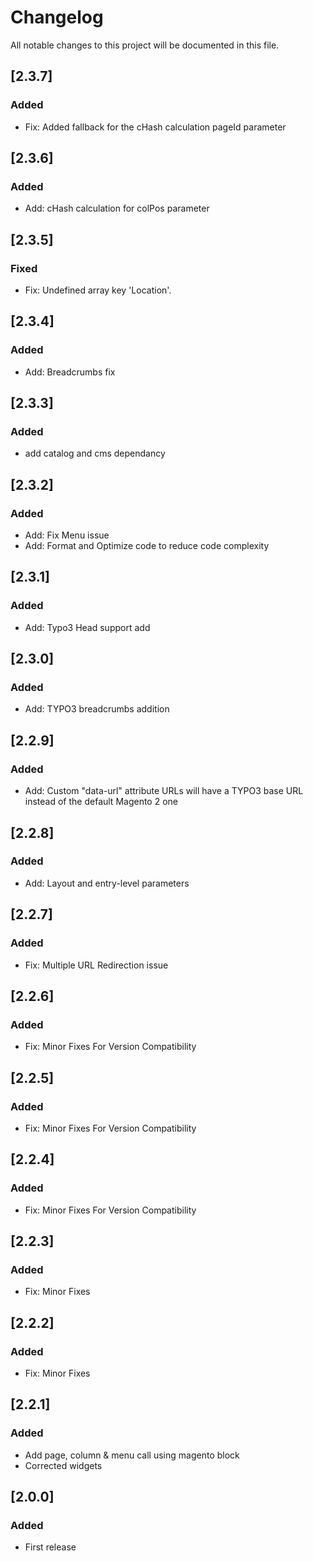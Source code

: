 # Changelog
All notable changes to this project will be documented in this file.

## [2.3.7]
### Added
- Fix: Added fallback for the cHash calculation pageId parameter

## [2.3.6]
### Added
- Add: cHash calculation for colPos parameter

## [2.3.5]
### Fixed
- Fix: Undefined array key 'Location'.

## [2.3.4]
### Added
- Add: Breadcrumbs fix

## [2.3.3]
### Added
- add catalog and cms dependancy

## [2.3.2]
### Added
- Add: Fix Menu issue
- Add: Format and Optimize code to reduce code complexity

## [2.3.1]
### Added
- Add: Typo3 Head support add

## [2.3.0]
### Added
- Add: TYPO3 breadcrumbs addition

## [2.2.9]
### Added
- Add: Custom "data-url" attribute URLs will have a TYPO3 base URL instead of the default Magento 2 one 

## [2.2.8]
### Added
- Add: Layout and entry-level parameters

## [2.2.7]
### Added
- Fix: Multiple URL Redirection issue

## [2.2.6]
### Added
- Fix: Minor Fixes For Version Compatibility

## [2.2.5]
### Added
- Fix: Minor Fixes For Version Compatibility

## [2.2.4]
### Added
- Fix: Minor Fixes For Version Compatibility

## [2.2.3]
### Added
- Fix: Minor Fixes

## [2.2.2]
### Added
- Fix: Minor Fixes

## [2.2.1]
### Added
- Add page, column & menu call using magento block
- Corrected widgets

## [2.0.0]
### Added
- First release